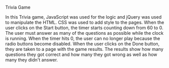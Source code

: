 Trivia Game

In this Trivia game, JavaScript was used for the logic and jQuery was used to manipulate the HTML. CSS was used to add style to the pages.
When the user clicks on the Start button, the timer starts counting down from 60 to 0.  The user must answer as many of the questions as possible while the clock is running.  When the timer hits 0, the user can no longer play because the radio buttons become disabled.  When the user clicks on the Done button, they are taken to a page with the game results.  The results show how many questions they got correct and how many they got wrong as well as how many they didn't answer.
